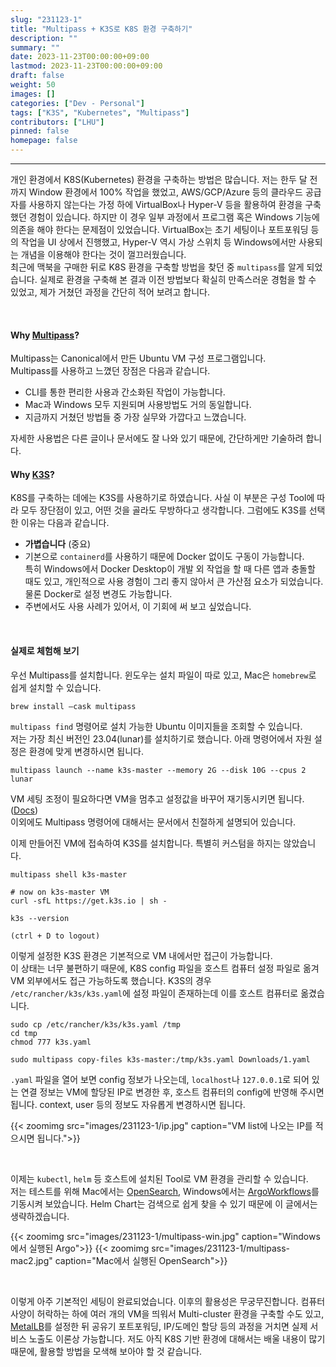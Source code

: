 ```yaml
---
slug: "231123-1"
title: "Multipass + K3S로 K8S 환경 구축하기"
description: ""
summary: ""
date: 2023-11-23T00:00:00+09:00
lastmod: 2023-11-23T00:00:00+09:00
draft: false
weight: 50
images: []
categories: ["Dev - Personal"]
tags: ["K3S", "Kubernetes", "Multipass"]
contributors: ["LHU"]
pinned: false
homepage: false
---
```


---

개인 환경에서 K8S(Kubernetes) 환경을 구축하는 방법은 많습니다. 저는 한두 달 전까지 Window 환경에서 100% 작업을 했었고, AWS/GCP/Azure 등의 클라우드 공급자를 사용하지 않는다는 가정 하에 VirtualBox나 Hyper-V 등을 활용하여 환경을 구축했던 경험이 있습니다. 하지만 이 경우 일부 과정에서 프로그램 혹은 Windows 기능에 의존을 해야 한다는 문제점이 있었습니다. VirtualBox는 초기 세팅이나 포트포워딩 등의 작업을 UI 상에서 진행했고, Hyper-V 역시 가상 스위치 등 Windows에서만 사용되는 개념을 이용해야 한다는 것이 껄끄러웠습니다.  
최근에 맥북을 구매한 뒤로 K8S 환경을 구축할 방법을 찾던 중 `multipass`를 알게 되었습니다. 실제로 환경을 구축해 본 결과 이전 방법보다 확실히 만족스러운 경험을 할 수 있었고, 제가 거쳤던 과정을 간단히 적어 보려고 합니다.

<br>

#### Why [Multipass][ref0]?

Multipass는 Canonical에서 만든 Ubuntu VM 구성 프로그램입니다.  
Multipass를 사용하고 느꼈던 장점은 다음과 같습니다.

- CLI를 통한 편리한 사용과 간소화된 작업이 가능합니다.
- Mac과 Windows 모두 지원되며 사용방법도 거의 동일합니다.
- 지금까지 거쳤던 방법들 중 가장 실무와 가깝다고 느꼈습니다.

자세한 사용법은 다른 글이나 문서에도 잘 나와 있기 때문에, 간단하게만 기술하려 합니다.

#### Why [K3S][ref1]?

K8S를 구축하는 데에는 K3S를 사용하기로 하였습니다. 사실 이 부분은 구성 Tool에 따라 모두 장단점이 있고, 어떤 것을 골라도 무방하다고 생각합니다. 그럼에도 K3S를 선택한 이유는 다음과 같습니다.

- **가볍습니다** (중요)
- 기본으로 `containerd`를 사용하기 때문에 Docker 없이도 구동이 가능합니다.  
  특히 Windows에서 Docker Desktop이 개발 외 작업을 할 때 다른 앱과 충돌할 때도 있고, 개인적으로 사용 경험이 그리 좋지 않아서 큰 가산점 요소가 되었습니다. 물론 Docker로 설정 변경도 가능합니다.
- 주변에서도 사용 사례가 있어서, 이 기회에 써 보고 싶었습니다.

<br>

#### 실제로 체험해 보기

우선 Multipass를 설치합니다. 윈도우는 설치 파일이 따로 있고, Mac은 `homebrew`로 쉽게 설치할 수 있습니다.

```
brew install —cask multipass
```

`multipass find` 명령어로 설치 가능한 Ubuntu 이미지들을 조회할 수 있습니다.  
저는 가장 최신 버전인 23.04(lunar)를 설치하기로 했습니다. 아래 명령어에서 자원 설정은 환경에 맞게 변경하시면 됩니다.

```
multipass launch --name k3s-master --memory 2G --disk 10G --cpus 2 lunar
```

VM 세팅 조정이 필요하다면 VM을 멈추고 설정값을 바꾸어 재기동시키면 됩니다. ([Docs][ref2])  
이외에도 Multipass 명령어에 대해서는 문서에서 친절하게 설명되어 있습니다.

이제 만들어진 VM에 접속하여 K3S를 설치합니다. 특별히 커스텀을 하지는 않았습니다.

```
multipass shell k3s-master

# now on k3s-master VM
curl -sfL https://get.k3s.io | sh -

k3s --version

(ctrl + D to logout)
```

이렇게 설정한 K3S 환경은 기본적으로 VM 내에서만 접근이 가능합니다.  
이 상태는 너무 불편하기 때문에, K8S config 파일을 호스트 컴퓨터 설정 파일로 옮겨 VM 외부에서도 접근 가능하도록 했습니다. K3S의 경우 `/etc/rancher/k3s/k3s.yaml`에 설정 파일이 존재하는데 이를 호스트 컴퓨터로 옮겼습니다.

```
sudo cp /etc/rancher/k3s/k3s.yaml /tmp
cd tmp
chmod 777 k3s.yaml

sudo multipass copy-files k3s-master:/tmp/k3s.yaml Downloads/1.yaml
```

`.yaml` 파일을 열어 보면 config 정보가 나오는데, `localhost`나 `127.0.0.1`로 되어 있는 연결 정보는 VM에 할당된 IP로 변경한 후, 호스트 컴퓨터의 config에 반영해 주시면 됩니다. context, user 등의 정보도 자유롭게 변경하시면 됩니다.

{{< zoomimg src="images/231123-1/ip.jpg" caption="VM list에 나오는 IP를 적으시면 됩니다.">}}

<br>

이제는 `kubectl`, `helm` 등 호스트에 설치된 Tool로 VM 환경을 관리할 수 있습니다.  
저는 테스트를 위해 Mac에서는 [OpenSearch][opensearch], Windows에서는 [ArgoWorkflows][argowf]를 기동시켜 보았습니다. Helm Chart는 검색으로 쉽게 찾을 수 있기 때문에 이 글에서는 생략하겠습니다.

{{< zoomimg src="images/231123-1/multipass-win.jpg" caption="Windows에서 실행된 Argo">}}
{{< zoomimg src="images/231123-1/multipass-mac2.jpg" caption="Mac에서 실행된 OpenSearch">}}

<br>

이렇게 아주 기본적인 세팅이 완료되었습니다. 이후의 활용성은 무궁무진합니다. 컴퓨터 사양이 허락하는 하에 여러 개의 VM을 띄워서 Multi-cluster 환경을 구축할 수도 있고, [MetalLB][metallb]를 설정한 뒤 공유기 포트포워딩, IP/도메인 할당 등의 과정을 거치면 실제 서비스 노출도 이론상 가능합니다. 저도 아직 K8S 기반 환경에 대해서는 배울 내용이 많기 때문에, 활용할 방법을 모색해 보아야 할 것 같습니다.

[ref0]: https://multipass.run
[ref1]: https://k3s.io
[ref2]: https://multipass.run/docs/modify-an-instance
[opensearch]: https://opensearch.org
[argowf]: https://argoproj.github.io/argo-workflows/
[metallb]: https://metallb.universe.tf
